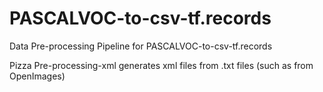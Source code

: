 # PASCALVOC-to-csv-tf.records
Data Pre-processing Pipeline for PASCALVOC-to-csv-tf.records


Pizza Pre-processing-xml generates xml files from .txt files (such as from OpenImages)
